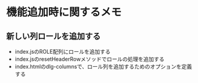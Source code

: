 # 機能追加時に関するメモ

## 新しい列ロールを追加する

* index.jsのROLE配列にロールを追加する
* index.jsのresetHeaderRowメソッドでロールの処理を追加する
* index.htmlのdlg-columnsで、ロール列を追加するためのオプションを定義する